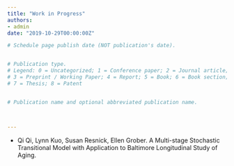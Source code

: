 ```yaml
---
title: "Work in Progress"
authors:
- admin
date: "2019-10-29T00:00:00Z"

# Schedule page publish date (NOT publication's date).


# Publication type.
# Legend: 0 = Uncategorized; 1 = Conference paper; 2 = Journal article;
# 3 = Preprint / Working Paper; 4 = Report; 5 = Book; 6 = Book section;
# 7 = Thesis; 8 = Patent


# Publication name and optional abbreviated publication name.



---
```


* Qi Qi, Lynn Kuo, Susan Resnick, Ellen Grober. A Multi-stage Stochastic Transitional Model with Application to Baltimore Longitudinal Study of Aging.
